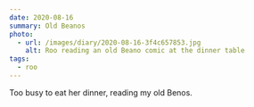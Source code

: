 ```yaml
---
date: 2020-08-16
summary: Old Beanos
photo:
  - url: /images/diary/2020-08-16-3f4c657853.jpg
    alt: Roo reading an old Beano comic at the dinner table
tags:
  - roo
---
```

Too busy to eat her dinner, reading my old Benos.